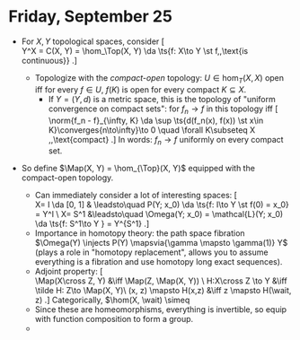 # Friday, September 25


- For $X, Y$ topological spaces, consider 
  \[  
  Y^X = C(X, Y) = \hom_\Top(X, Y) \da \ts{f: X\to Y \st f\,\,\text{is continuous}}
  .\]
  - Topologize with the *compact-open* topology: $U \in \hom_T(X, X)$ open iff for every $f\in U$, $f(K)$ is open for every compact $K\subseteq X$.
    - If $Y = (Y, d)$ is a metric space, this is the topology of "uniform convergence on compact sets": for $f_n \to f$ in this topology iff 
  \[  
  \norm{f_n - f}_{\infty, K} \da \sup \ts{d(f_n(x), f(x)) \st x\in K}\converges{n\to\infty}\to 0 \quad \forall K\subseteq X \,\,\text{compact}
  .\]
  In words: $f_n\to f$ uniformly on every compact set.

- So define $\Map(X, Y) = \hom_{\Top}(X, Y)$ equipped with the compact-open topology.
  - Can immediately consider a lot of interesting spaces:
  \[  
  X= I \da [0, 1] & \leadsto\quad P(Y; x_0)  \da \ts{f: I\to Y \st f(0) = x_0} = Y^I  \\
  X= S^1 &\leadsto\quad \Omega(Y; x_0)  = \mathcal{L}(Y; x_0) \da \ts{f: S^1\to Y } = Y^{S^1}
  .\]
  - Importance in homotopy theory: the path space fibration $\Omega(Y) \injects P(Y) \mapsvia{\gamma \mapsto \gamma(1)} Y$ (plays a role in "homotopy replacement", allows you to assume everything is a fibration and use homotopy long exact sequences).
  - Adjoint property:
  \[  
  \Map(X\cross Z, Y) &\iff \Map(Z, \Map(X, Y)) \\
  H:X\cross Z \to Y &\iff \tilde H: Z\to \Map(X, Y)\\
  (x, z) \mapsto H(x,z) &\iff z \mapsto H(\wait, z)
  .\]
  Categorically, $\hom(X, \wait) \simeq 
  - Since these are homeomorphisms, everything is invertible, so equip with function composition to form a group.
  - 
